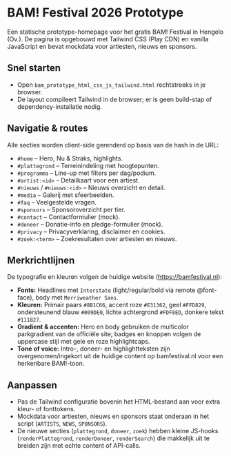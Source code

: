 # BAM! Festival 2026 Prototype

Een statische prototype-homepage voor het gratis BAM! Festival in Hengelo (Ov.). De pagina is opgebouwd met Tailwind CSS (Play CDN) en vanilla JavaScript en bevat mockdata voor artiesten, nieuws en sponsors.

## Snel starten

- Open `bam_prototype_html_css_js_tailwind.html` rechtstreeks in je browser.
- De layout compileert Tailwind in de browser; er is geen build-stap of dependency-installatie nodig.

## Navigatie & routes

Alle secties worden client-side gerenderd op basis van de hash in de URL:

- `#home` – Hero, Nu & Straks, highlights.
- `#plattegrond` – Terreinindeling met hoogtepunten.
- `#programma` – Line-up met filters per dag/podium.
- `#artist:<id>` – Detailkaart voor een artiest.
- `#nieuws` / `#nieuws:<id>` – Nieuws overzicht en detail.
- `#media` – Galerij met sfeerbeelden.
- `#faq` – Veelgestelde vragen.
- `#sponsors` – Sponsoroverzicht per tier.
- `#contact` – Contactformulier (mock).
- `#doneer` – Donatie-info en pledge-formulier (mock).
- `#privacy` – Privacyverklaring, disclaimer en cookies.
- `#zoek:<term>` – Zoekresultaten over artiesten en nieuws.

## Merkrichtlijnen

De typografie en kleuren volgen de huidige website (https://bamfestival.nl):

- **Fonts:** Headlines met `Interstate` (light/regular/bold via remote @font-face), body met `Merriweather Sans`.
- **Kleuren:** Primair paars `#8B1C66`, accent roze `#E31362`, geel `#FFD829`, ondersteunend blauw `#009DE0`, lichte achtergrond `#FDF8ED`, donkere tekst `#111827`.
- **Gradient & accenten:** Hero en body gebruiken de multicolor parkgradient van de officiële site; badges en knoppen volgen de uppercase stijl met gele en roze highlightcaps.
- **Tone of voice:** Intro-, doneer- en highlightteksten zijn overgenomen/ingekort uit de huidige content op bamfestival.nl voor een herkenbare BAM!-toon.

## Aanpassen

- Pas de Tailwind configuratie bovenin het HTML-bestand aan voor extra kleur- of fonttokens.
- Mockdata voor artiesten, nieuws en sponsors staat onderaan in het script (`ARTISTS`, `NEWS`, `SPONSORS`).
- De nieuwe secties (`plattegrond`, `doneer`, `zoek`) hebben kleine JS-hooks (`renderPlattegrond`, `renderDoneer`, `renderSearch`) die makkelijk uit te breiden zijn met echte content of API-calls.
